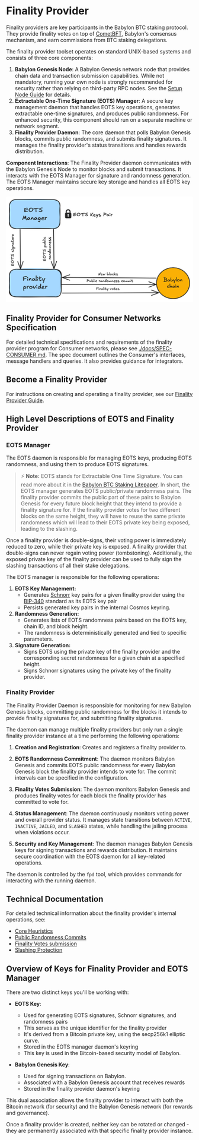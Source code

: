 # Finality Provider

Finality providers are key participants in the Babylon BTC staking protocol.
They provide finality votes on top of
[CometBFT](https://github.com/cometbft/cometbft), Babylon's consensus mechanism,
and earn commissions from BTC staking delegations.

The finality provider toolset operates on standard UNIX-based
systems and consists of three core components:

1. **Babylon Genesis Node**:
A Babylon Genesis network node that provides chain data and transaction
submission capabilities. While not mandatory, running your own node is
strongly recommended for security rather than relying on third-party RPC nodes.
See the [Setup Node Guide](https://github.com/babylonlabs-io/networks/blob/main/bbn-test-5/babylon-node/README.md) 
for details.
2. **Extractable One-Time Signature (EOTS) Manager**:
A secure key management daemon that handles EOTS key operations,
generates extractable one-time signatures, and produces public randomness.
For enhanced security, this component should run on a separate machine or
network segment.
3. **Finality Provider Daemon**:
The core daemon that polls Babylon Genesis blocks, commits public randomness, and
submits finality signatures. It manages the finality provider's status transitions
and handles rewards distribution.

**Component Interactions**:
The Finality Provider daemon communicates with the Babylon Genesis Node to monitor blocks
and submit transactions. It interacts with the EOTS Manager for signature and
randomness generation. The EOTS Manager maintains secure key storage and handles
all EOTS key operations.

![Finality Provider Architecture Diagram](./docs/static/finality-provider-arch.png)

## Finality Provider for Consumer Networks Specification

For detailed technical specifications and requirements of the finality provider
program for Consumer networks, please see [./docs/SPEC-CONSUMER.md](./docs/SPEC-CONSUMER.md).
The spec document outlines the Consumer's interfaces, message handlers and
queries.
It also provides guidance for integrators.

## Become a Finality Provider

For instructions on creating and operating a finality provider,
see our [Finality Provider Guide](./docs/finality-provider-operation.md).

## High Level Descriptions of EOTS and Finality Provider

<!-- These are out of place right now, we need to decide where to place them -->
### EOTS Manager

The EOTS daemon is responsible for managing EOTS keys, producing EOTS randomness, and
using them to produce EOTS signatures.

> ⚡ **Note:** EOTS stands for Extractable One Time Signature. You can read more about it
in
the [Babylon BTC Staking Litepaper](https://docs.babylonchain.io/assets/files/btc_staking_litepaper-32bfea0c243773f0bfac63e148387aef.pdf).
In short, the EOTS manager generates EOTS public/private randomness pairs. The
finality provider commits the public part of these pairs to Babylon Genesis for every future
block height that they intend to provide a finality signature for. If the finality
provider votes for two different blocks on the same height, they will have to reuse
the same private randomness which will lead to their EOTS private key being
exposed, leading to the slashing. 

Once a finality provider is double-signs, their voting power is immediately reduced
to zero, while their private key is exposed. A finality provider that double-signs
can never regain voting power (tombstoning). Additionally, the exposed private key
of the finality provider can be used to fully sign the slashing transactions of all
their stake delegations.

The EOTS manager is responsible for the following operations:

1. **EOTS Key Management:**
    - Generates [Schnorr](https://en.wikipedia.org/wiki/Schnorr_signature) key pairs
      for a given finality provider using the
      [BIP-340](https://github.com/bitcoin/bips/blob/master/bip-0340.mediawiki)
      standard as its EOTS key pair
    - Persists generated key pairs in the internal Cosmos keyring.
2. **Randomness Generation:**
    - Generates lists of EOTS randomness pairs based on the EOTS key, chain ID, and
      block height.
    - The randomness is deterministically generated and tied to specific parameters.
3. **Signature Generation:**
    - Signs EOTS using the private key of the finality provider and the corresponding
      secret randomness for a given chain at a specified height.
    - Signs Schnorr signatures using the private key of the finality provider.

### Finality Provider

The Finality Provider Daemon is responsible for monitoring for new Babylon Genesis blocks,
committing public randomness for the blocks it intends to provide finality signatures
for, and submitting finality signatures.

The daemon can manage multiple finality providers but only run a single
finality provider instance at a time performing the following operations:

1. **Creation and Registration**: Creates and registers a finality provider to.

2. **EOTS Randomness Commitment**: The daemon monitors Babylon Genesis and commits
   EOTS public randomness for every Babylon Genesis block the finality provider intends to
   vote for. The commit intervals can be specified in the configuration.

3. **Finality Votes Submission**: The daemon monitors Babylon Genesis and produces
   finality votes for each block the finality provider has committed to vote for.

4. **Status Management**: The daemon continuously monitors voting power and overall
   provider status. It manages state transitions between `ACTIVE`, `INACTIVE`,
   `JAILED`, and `SLASHED` states, while handling the jailing process when violations
   occur.

5. **Security and Key Management**: The daemon manages Babylon Genesis keys for signing
    transactions and rewards distribution. It maintains secure coordination with
    the EOTS daemon for all key-related operations.

The daemon is controlled by the `fpd` tool, which provides commands for
interacting with the running daemon.

## Technical Documentation

For detailed technical information about the finality provider's internal operations, see:
* [Core Heuristics](./docs/fp-core.md)
* [Public Randomness Commits](./docs/commit-pub-rand.md)
* [Finality Votes submission](./docs/send-finality-vote.md)
* [Slashing Protection](./docs/slashing-protection.md)

## Overview of Keys for Finality Provider and EOTS Manager

There are two distinct keys you'll be working with:

- **EOTS Key**:
    - Used for generating EOTS signatures, Schnorr signatures, and randomness pairs
    - This serves as the unique identifier for the finality provider
    - It's derived from a Bitcoin private key, using the secp256k1
      elliptic curve.
    - Stored in the EOTS manager daemon's keyring
    - This key is used in the Bitcoin-based security model of Babylon.

- **Babylon Genesis Key**:
    - Used for signing transactions on Babylon.
    - Associated with a Babylon Genesis account that receives rewards
    - Stored in the finality provider daemon's keyring

This dual association allows the finality provider to interact with both the
Bitcoin network (for security) and the Babylon Genesis network (for rewards and
governance).

Once a finality provider is created, neither key can be rotated or changed -
they are permanently associated with that specific finality provider instance.
